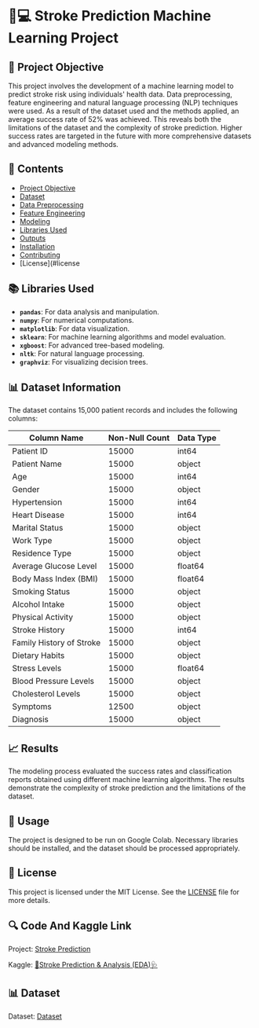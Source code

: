 # 🧠💻 Stroke Prediction Machine Learning Project 

## 🎯 Project Objective 
This project involves the development of a machine learning model to predict stroke risk using individuals' health data. Data preprocessing, feature engineering and natural language processing (NLP) techniques were used. As a result of the dataset used and the methods applied, an average success rate of 52% was achieved. This reveals both the limitations of the dataset and the complexity of stroke prediction. Higher success rates are targeted in the future with more comprehensive datasets and advanced modeling methods.

## 📂 Contents

- [Project Objective](#project-objective)
- [Dataset](#dataset)
- [Data Preprocessing](#data-preprocessing)
- [Feature Engineering](#feature-engineering)
- [Modeling](#modeling)
- [Libraries Used](#libraries-used)
- [Outputs](#outputs)
- [Installation](#installation)
- [Contributing](#contributing)
- [License](#license

## 📚 Libraries Used 
- **`pandas`**: For data analysis and manipulation.
- **`numpy`**: For numerical computations.
- **`matplotlib`**: For data visualization.
- **`sklearn`**: For machine learning algorithms and model evaluation.
- **`xgboost`**: For advanced tree-based modeling.
- **`nltk`**: For natural language processing.
- **`graphviz`**: For visualizing decision trees.

## 📊 Dataset Information 
The dataset contains 15,000 patient records and includes the following columns:

| Column Name                     | Non-Null Count | Data Type  |
|---------------------------------|----------------|------------|
| Patient ID                      | 15000          | int64      |
| Patient Name                    | 15000          | object     |
| Age                             | 15000          | int64      |
| Gender                          | 15000          | object     |
| Hypertension                    | 15000          | int64      |
| Heart Disease                   | 15000          | int64      |
| Marital Status                  | 15000          | object     |
| Work Type                       | 15000          | object     |
| Residence Type                  | 15000          | object     |
| Average Glucose Level           | 15000          | float64    |
| Body Mass Index (BMI)           | 15000          | float64    |
| Smoking Status                  | 15000          | object     |
| Alcohol Intake                  | 15000          | object     |
| Physical Activity               | 15000          | object     |
| Stroke History                  | 15000          | int64      |
| Family History of Stroke        | 15000          | object     |
| Dietary Habits                  | 15000          | object     |
| Stress Levels                   | 15000          | float64    |
| Blood Pressure Levels           | 15000          | object     |
| Cholesterol Levels              | 15000          | object     |
| Symptoms                        | 12500          | object     |
| Diagnosis                       | 15000          | object     |

## 📈 Results 
The modeling process evaluated the success rates and classification reports obtained using different machine learning algorithms. The results demonstrate the complexity of stroke prediction and the limitations of the dataset.

## 🚀 Usage 
The project is designed to be run on Google Colab. Necessary libraries should be installed, and the dataset should be processed appropriately.

## 📝 License
This project is licensed under the MIT License. See the [LICENSE](LICENSE) file for more details.

## 🔍 Code And Kaggle Link
Project: [Stroke Prediction](https://github.com/omerfarukyuce/stroke-prediction-machine-learning)

Kaggle: [🧠Stroke Prediction & Analysis (EDA)🩺](https://www.kaggle.com/code/merfarukyce/stroke-prediction-analysis-eda?scriptVersionId=237416654)

## 📊 Dataset
Dataset: [Dataset](https://www.kaggle.com/datasets/teamincribo/stroke-prediction?select=stroke_prediction_dataset.csv)
